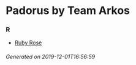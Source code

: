 # Padorus by Team Arkos

### R
* [Ruby Rose](https://github.com/shadow578/Project-Padoru/blob/master/table-of-contents/characters/RubyRose.md)

###### Generated on 2019-12-01T16:56:59
